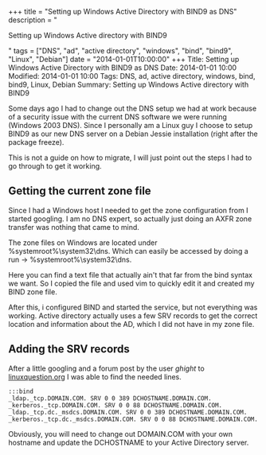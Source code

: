 +++
title = "Setting up Windows Active Directory with BIND9 as DNS"
description = "<p>Setting up Windows Active directory with BIND9</p>"
tags = ["DNS", "ad", "active directory", "windows", "bind", "bind9", "Linux", "Debian"]
date = "2014-01-01T10:00:00"
+++
Title: Setting up Windows Active Directory with BIND9 as DNS
Date: 2014-01-01 10:00
Modified: 2014-01-01 10:00
Tags: DNS, ad, active directory, windows, bind, bind9, Linux, Debian
Summary: Setting up Windows Active directory with BIND9

Some days ago I had to change out the DNS setup we had at work because of a security issue with the current DNS software we were running (Windows 2003 DNS).
Since I personally am a Linux guy I choose to setup BIND9 as our new DNS server on a Debian Jessie installation (right after the package freeze).

This is not a guide on how to migrate, I will just point out the steps I had to go through to get it working.

## Getting the current zone file
Since I had a Windows host I needed to get the zone configuration from I started googling. I am no DNS expert, so actually just doing an AXFR zone transfer was nothing that came to mind.

The zone files on Windows are located under %systemroot%\system32\dns. Which can easily be accessed by doing a run -> %systemroot%\system32\dns.

Here you can find a text file that actually ain't that far from the bind syntax we want.
So I copied the file and used vim to quickly edit it and created my BIND zone file.

After this, i configured BIND and started the service, but not everything was working. Active directory actually uses a few SRV records to get the correct location and information about the AD, which I did not have in my zone file.

## Adding the SRV records
After a little googling and a forum post by the user _ghight_ to [linuxquestion.org](http://www.linuxquestions.org/questions/linux-networking-3/howto-ms-active-directory-with-bind-on-linux-379377/) I was able to find the needed lines.

    :::bind
    _ldap._tcp.DOMAIN.COM. SRV 0 0 389 DCHOSTNAME.DOMAIN.COM.
    _kerberos._tcp.DOMAIN.COM. SRV 0 0 88 DCHOSTNAME.DOMAIN.COM.
    _ldap._tcp.dc._msdcs.DOMAIN.COM. SRV 0 0 389 DCHOSTNAME.DOMAIN.COM.
    _kerberos._tcp.dc._msdcs.DOMAIN.COM. SRV 0 0 88 DCHOSTNAME.DOMAIN.COM.

Obviously, you will need to change out DOMAIN.COM with your own hostname and update the DCHOSTNAME to your Active Directory server.
